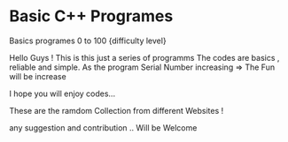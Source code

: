 # Basic C++ Programes
Basics programes 0 to 100 {difficulty level}

Hello Guys ! 
This is this just a series of programms 
The codes are basics , reliable and simple. 
As the program Serial Number increasing => The Fun will be increase 

I hope you will enjoy codes...

These are the ramdom Collection from different Websites  ! 

any suggestion and contribution .. Will be Welcome
